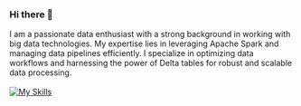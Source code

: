 ### Hi there 👋
I am a passionate data enthusiast with a strong background in working with big data technologies. My expertise lies in leveraging Apache Spark and managing data pipelines efficiently. I specialize in optimizing data workflows and harnessing the power of Delta tables for robust and scalable data processing.<br><br>
[![My Skills](https://skillicons.dev/icons?i=aws,bitbucket,docker,flask,git,githubactions,github,idea,kafka,kubernetes,linux,mongodb,mysql,pycharm,py,scala)](https://skillicons.dev)
<!--
**andonokar/andonokar** is a ✨ _special_ ✨ repository because its `README.md` (this file) appears on your GitHub profile.

Here are some ideas to get you started:

- 🔭 I’m currently working on ...
- 🌱 I’m currently learning ...
- 👯 I’m looking to collaborate on ...
- 🤔 I’m looking for help with ...
- 💬 Ask me about ...
- 📫 How to reach me: ...
- 😄 Pronouns: ...
- ⚡ Fun fact: ...
-->
